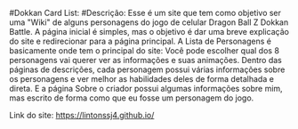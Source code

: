 #Dokkan Card List:
#Descrição:
Esse é um site que tem como objetivo ser uma "Wiki" de alguns personagens do jogo de celular Dragon Ball Z Dokkan Battle. A página inicial é simples, mas o objetivo é dar uma breve explicação do site e redirecionar para a página principal. A Lista de Personagens é basicamente onde tem o principal do site: Você pode escolher qual dos 8 personagens vai querer ver as informações e suas animações. Dentro das páginas de descrições, cada personagem possui várias informações sobre os personagens e ver melhor as habilidades deles de forma detalhada e direta. E a página Sobre o criador possui algumas informações sobre mim, mas escrito de forma como que eu fosse um personagem do jogo.

Link do site: https://lintonssj4.github.io/
